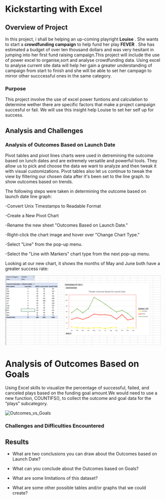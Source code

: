 # Kickstarting with Excel

## Overview of Project

In this project, i shall be helping an up-coming playright **Louise** . She wants to start a **crowdfunding campaign** to help fund her play **FEVER** .
She has estimated a budget of over ten thousand dollars and was very hesitant in jumping into her first fund raising campaign.This project will include the use of power excel to organise,sort and analyse crowdfunding data. Using excel to analyse current site data will help her gain a greater understanding of campaign from start to finish and she will be able to set her campagn to mirror other succcessful ones in the same category.

### Purpose

This project involve the use of excel power funtions and calculation to determine wether there are specific factors that make a project campaign succesful or fail. We will use this insight help Louise to set her self up for success.

## Analysis and Challenges

### Analysis of Outcomes Based on Launch Date

Pivot tables and pivot lines charts were used in detremining the outcome based on lunch dates and are extremely versatile and powerful tools. They allow us to pick and choose the data we want to analyze and then tweak it with visual customizations. Pivot tables also let us continue to tweak the view by filtering our chosen data after it's been set to the line graph. to show outcomes based on trends.

The following steps were taken in determining the outcome based on launch date line graph:

-Convert Unix Timestamps to Readable Format

-Create a New Pivot Chart

-Rename the new sheet "Outcomes Based on Launch Date."

-Right-click the chart image and hover over "Change Chart Type."

-Select "Line" from the pop-up menu.

-Select the "Line with Markers" chart type from the next pop-up menu.

Looking at our new chart, it shows the months of May and June both have a greater success rate:

![Theater_outcome vs Lauch date](https://github.com/femiimam001/ExcelChallenge/blob/main/Resources/Theater_outcome_vs_Launch_date.PNG)

# Analysis of Outcomes Based on Goals

Using Excel skills to visualize the percentage of successful, failed, and canceled plays based on the funding goal amount.We would need to use a new function, COUNTIFS(), to collect the outcome and goal data for the “plays” subcategory.

![Outcomes_vs_Goals]()

### Challenges and Difficulties Encountered

## Results

- What are two conclusions you can draw about the Outcomes based on Launch Date?

- What can you conclude about the Outcomes based on Goals?

- What are some limitations of this dataset?

- What are some other possible tables and/or graphs that we could create?
